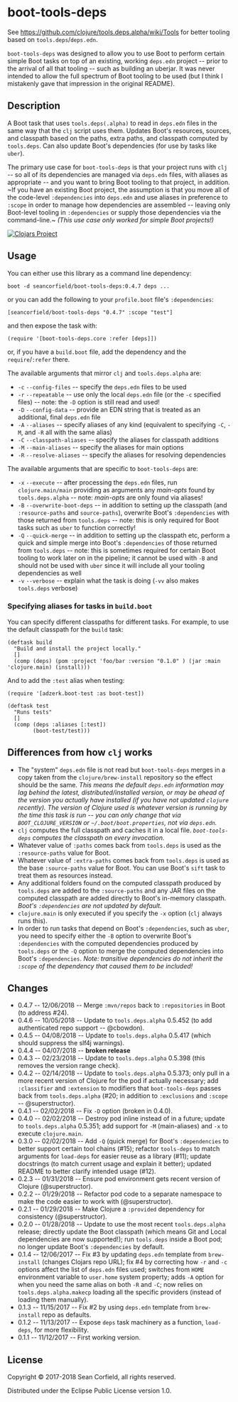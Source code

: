 # boot-tools-deps

See https://github.com/clojure/tools.deps.alpha/wiki/Tools for better tooling based on `tools.deps`/`deps.edn`.

`boot-tools-deps` was designed to allow you to use Boot to perform certain simple Boot tasks on top of an existing, working `deps.edn` project -- prior to the arrival of all that tooling -- such as building an uberjar. It was never intended to allow the full spectrum of Boot tooling to be used (but I think I mistakenly gave that impression in the original README).

## Description

A Boot task that uses `tools.deps(.alpha)` to read in `deps.edn` files in the same way that the `clj` script uses them. Updates Boot's resources, sources, and classpath based on the paths, extra paths, and classpath computed by `tools.deps`. Can also update Boot's dependencies (for use by tasks like `uber`).

The primary use case for `boot-tools-deps` is that your project runs with `clj` -- so all of its dependencies are managed via `deps.edn` files, with aliases as appropriate -- and you want to bring Boot tooling to that project, in addition. ~If you have an existing Boot project, the assumption is that you move all of the code-level `:dependencies` into `deps.edn` and use aliases in preference to `:scope` in order to manage how dependencies are assembled -- leaving only Boot-level tooling in `:dependencies` or supply those dependencies via the command-line.~ _(This use case only worked for simple Boot projects!)_

[![Clojars Project](https://img.shields.io/clojars/v/seancorfield/boot-tools-deps.svg)](https://clojars.org/seancorfield/boot-tools-deps)

## Usage

You can either use this library as a command line dependency:

    boot -d seancorfield/boot-tools-deps:0.4.7 deps ...

or you can add the following to your `profile.boot` file's `:dependencies`:

    [seancorfield/boot-tools-deps "0.4.7" :scope "test"]

and then expose the task with:

    (require '[boot-tools-deps.core :refer [deps]])

or, if you have a `build.boot` file, add the dependency and the `require`/`:refer` there.

The available arguments that mirror `clj` and `tools.deps.alpha` are:

* `-c` `--config-files` -- specify the `deps.edn` files to be used
* `-r` `--repeatable` -- use only the local `deps.edn` file (or the `-c` specified files) -- note: the `-D` option is still read and used!
* `-D` `--config-data` -- provide an EDN string that is treated as an additional, final `deps.edn` file
* `-A` `--aliases` -- specify aliases of any kind (equivalent to specifying `-C`, `-M`, and `-R` all with the same alias)
* `-C` `--classpath-aliases` -- specify the aliases for classpath additions
* `-M` `--main-aliases` -- specify the aliases for main options
* `-R` `--resolve-aliases` -- specify the aliases for resolving dependencies

The available arguments that are specific to `boot-tools-deps` are:

* `-x` `--execute` -- after processing the `deps.edn` files, run `clojure.main/main` providing as arguments any _main-opts_ found by `tools.deps.alpha` -- note: _main-opts_ are only found via aliases!
* `-B` `--overwrite-boot-deps` -- in addition to setting up the classpath (and `:resource-paths` and `source-paths`), overwrite Boot's `:dependencies` with those returned from `tools.deps` -- note: this is only required for Boot tasks such as `uber` to function correctly!
* `-Q` `--quick-merge` -- in addition to setting up the classpath etc, perform a quick and simple merge into Boot's `:dependencies` of those returned from `tools.deps` -- note: this is sometimes required for certain Boot tooling to work later on in the pipeline; it cannot be used with `-B` and should not be used with `uber` since it will include all your tooling dependencies as well
* `-v` `--verbose` -- explain what the task is doing (`-vv` also makes `tools.deps` verbose)

### Specifying aliases for tasks in `build.boot`

You can specify different classpaths for different tasks. For example, to use the default classpath for the `build` task:

    (deftask build
      "Build and install the project locally."
      []
      (comp (deps) (pom :project 'foo/bar :version "0.1.0" ) (jar :main 'clojure.main) (install)))

And to add the `:test` alias when testing:

    (require '[adzerk.boot-test :as boot-test])

    (deftask test
      "Runs tests"
      []
      (comp (deps :aliases [:test])
            (boot-test/test)))

## Differences from how `clj` works

* The "system" `deps.edn` file is not read but `boot-tools-deps` merges in a copy taken from the `clojure/brew-install` repository so the effect should be the same. _This means the default `deps.edn` information may lag behind the latest, distributed/installed version, or may be ahead of the version you actually have installed (if you have not updated `clojure` recently). The version of Clojure used is whatever version is running by the time this task is run -- you can only change that via `BOOT_CLOJURE_VERSION` or `~/.boot/boot.properties`, not via `deps.edn`._
* `clj` computes the full classpath and caches it in a local file. _`boot-tools-deps` computes the classpath on every invocation._
* Whatever value of `:paths` comes back from `tools.deps` is used as the `:resource-paths` value for Boot.
* Whatever value of `:extra-paths` comes back from `tools.deps` is used as the base `:source-paths` value for Boot. You can use Boot's `sift` task to treat them as resources instead.
* Any additional folders found on the computed classpath produced by `tools.deps` are added to the `:source-paths` and any JAR files on the computed classpath are added directly to Boot's in-memory classpath. _Boot's `:dependencies` are not updated by default._
* `clojure.main` is only executed if you specify the `-x` option (`clj` always runs this).
* In order to run tasks that depend on Boot's `:dependencies`, such as `uber`, you need to specify either the `-B` option to overwrite Boot's `:dependencies` with the computed dependencies produced by `tools.deps` or the `-Q` option to merge the computed dependencies into Boot's `:dependencies`. _Note: transitive dependencies do not inherit the `:scope` of the dependency that caused them to be included!_

## Changes

* 0.4.7 -- 12/06/2018 -- Merge `:mvn/repos` back to `:repositories` in Boot (to address #24).
* 0.4.6 -- 10/05/2018 -- Update to `tools.deps.alpha` 0.5.452 (to add authenticated repo support -- @cbowdon).
* 0.4.5 -- 04/08/2018 -- Update to `tools.deps.alpha` 0.5.417 (which should suppress the slf4j warnings).
* 0.4.4 -- 04/07/2018 -- **broken release**
* 0.4.3 -- 02/23/2018 -- Update to `tools.deps.alpha` 0.5.398 (this removes the version range check).
* 0.4.2 -- 02/14/2018 -- Update to `tools.deps.alpha` 0.5.373; only pull in a more recent version of Clojure for the pod if actually necessary; add `:classifier` and `:extension` to modifiers that `boot-tools-deps` passes back from `tools.deps.alpha` (#20; in addition to `:exclusions` and `:scope` -- @superstructor).
* 0.4.1 -- 02/02/2018 -- Fix `-D` option (broken in 0.4.0).
* 0.4.0 -- 02/02/2018 -- Destroy pod inline instead of in a future; update to `tools.deps.alpha` 0.5.351; add support for `-M` (main-aliases) and `-x` to execute `clojure.main`.
* 0.3.0 -- 02/02/2018 -- Add `-Q` (quick merge) for Boot's `:dependencies` to better support certain tool chains (#15); refactor `tools-deps` to match arguments for `load-deps` for easier reuse as a library (#11); update docstrings (to match current usage and explain it better); updated README to better clarify intended usage (#12).
* 0.2.3 -- 01/31/2018 -- Ensure pod environment gets recent version of Clojure (@superstructor).
* 0.2.2 -- 01/29/2018 -- Refactor pod code to a separate namespace to make the code easier to work with (@superstructor).
* 0.2.1 -- 01/29/2018 -- Make Clojure a `:provided` dependency for consistency (@superstructor).
* 0.2.0 -- 01/28/2018 -- Update to use the most recent `tools.deps.alpha` release; directly update the Boot classpath (which means Git and Local dependencies are now supported!); run `tools.deps` inside a Boot pod; no longer update Boot's `:dependencies` by default.
* 0.1.4 -- 12/06/2017 -- Fix #3 by updating `deps.edn` template from `brew-install` (changes Clojars repo URL); fix #4 by correcting how `-r` and `-c` options affect the list of `deps.edn` files used; switches from `HOME` environment variable to `user.home` system property; adds `-A` option for when you need the same alias on both `-R` and `-C`; now relies on `tools.deps.alpha.makecp` loading all the specific providers (instead of loading them manually).
* 0.1.3 -- 11/15/2017 -- Fix #2 by using `deps.edn` template from `brew-install` repo as defaults.
* 0.1.2 -- 11/13/2017 -- Expose `deps` task machinery as a function, `load-deps`, for more flexibility.
* 0.1.1 -- 11/12/2017 -- First working version.

## License

Copyright © 2017-2018 Sean Corfield, all rights reserved.

Distributed under the Eclipse Public License version 1.0.
